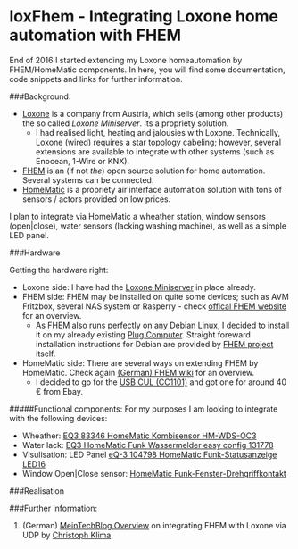 # loxFhem - Integrating Loxone home automation with FHEM


End of 2016 I started extending my Loxone homeautomation by FHEM/HomeMatic components. In here, you will find some documentation, code snippets and links for further information.

###Background:
* [Loxone](http://www.loxone.com) is a company from Austria, which sells (among other products) the so called *Loxone Miniserver*. Its a propriety solution. 
	* I had realised light, heating and jalousies with Loxone. Technically, Loxone (wired) requires a star topology cabeling; however, several extensions are available to integrate with other systems (such as Enocean, 1-Wire or KNX).
* [FHEM](http://fhem.de/) is an (if not *the*) open source solution for home automation. Several systems can be connected.
* [HomeMatic](http://www.homematic.com/) is a propriety air interface automation solution with tons of sensors / actors provided on low prices.	

I plan to integrate via HomeMatic a wheather station, window sensors (open|close), water sensors (lacking washing machine), as well as a simple LED panel.

###Hardware

Getting the hardware right: 

* Loxone side: I have had the [Loxone Miniserver](http://www.loxone.com/enen/products/miniserver/miniserver.html) in place already.
* FHEM side: FHEM may be installed on quite some devices; such as AVM Fritzbox, several NAS system or Rasperry - check [offical FHEM website](http://fhem.de/fhem.html#Links) for an overview.
	* As FHEM also runs perfectly on any Debian Linux, I decided to install it on my already existing [Plug Computer](https://www.globalscaletechnologies.com/c-14-gtimirabox.aspx). Straight foreward installation instructions for Debian are provided by [FHEM project](https://debian.fhem.de/) itself.	
* HomeMatic side: There are several ways on extending FHEM by HomeMatic. Check again [(German) FHEM wiki](http://www.fhemwiki.de/wiki/HomeMatic#Fhem_als_Zentrale) for an overview.
	* I decided to go for the [USB CUL (CC1101)](http://www.fhemwiki.de/wiki/CUL) and got one for around 40 € from Ebay.

#####Functional components:
For my purposes I am looking to integrate with the following devices:
* Wheather: [EQ3 83346 HomeMatic Kombisensor HM-WDS-OC3](https://www.amazon.de/dp/B001PSMK9A/ref=cm_sw_em_r_mt_dp_LQb7xbHVT4E0F)
* Water lack: [EQ3 HomeMatic Funk Wassermelder easy config 131778](https://www.amazon.de/dp/B00H7UINRS/ref=cm_sw_em_r_mt_dp_DKb7xb3AK43W6)
* Visulisation: LED Panel [eQ-3 104798 HomeMatic Funk-Statusanzeige LED16](https://www.amazon.de/dp/B007VTXP2I/ref=cm_sw_em_r_mt_dp_8Rb7xbRH9YZ5P)
* Window Open|Close sensor: [HomeMatic Funk-Fenster-Drehgriffkontakt](https://www.amazon.de/dp/B0024G9AEA/ref=cm_sw_em_r_mt_dp_E0b7xb7MT252Q)

###Realisation


###Further information:

1. (German) [MeinTechBlog Overview](http://www.meintechblog.de/2016/07/5-gruende-zur-erweiterung-deines-fhem-servers-mit-loxone-howto/) on integrating FHEM with Loxone via UDP by [Christoph Klima](http://www.meintechblog.de/info/#christoph).


